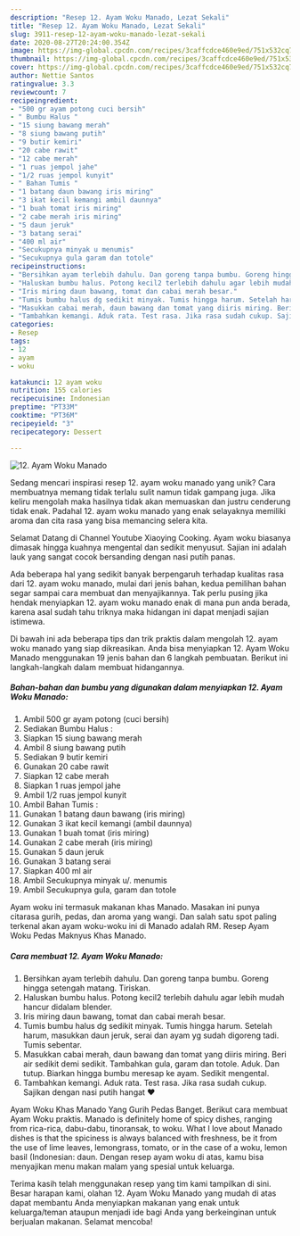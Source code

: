 ```yaml
---
description: "Resep 12. Ayam Woku Manado, Lezat Sekali"
title: "Resep 12. Ayam Woku Manado, Lezat Sekali"
slug: 3911-resep-12-ayam-woku-manado-lezat-sekali
date: 2020-08-27T20:24:00.354Z
image: https://img-global.cpcdn.com/recipes/3caffcdce460e9ed/751x532cq70/12-ayam-woku-manado-foto-resep-utama.jpg
thumbnail: https://img-global.cpcdn.com/recipes/3caffcdce460e9ed/751x532cq70/12-ayam-woku-manado-foto-resep-utama.jpg
cover: https://img-global.cpcdn.com/recipes/3caffcdce460e9ed/751x532cq70/12-ayam-woku-manado-foto-resep-utama.jpg
author: Nettie Santos
ratingvalue: 3.3
reviewcount: 7
recipeingredient:
- "500 gr ayam potong cuci bersih"
- " Bumbu Halus "
- "15 siung bawang merah"
- "8 siung bawang putih"
- "9 butir kemiri"
- "20 cabe rawit"
- "12 cabe merah"
- "1 ruas jempol jahe"
- "1/2 ruas jempol kunyit"
- " Bahan Tumis "
- "1 batang daun bawang iris miring"
- "3 ikat kecil kemangi ambil daunnya"
- "1 buah tomat iris miring"
- "2 cabe merah iris miring"
- "5 daun jeruk"
- "3 batang serai"
- "400 ml air"
- "Secukupnya minyak u menumis"
- "Secukupnya gula garam dan totole"
recipeinstructions:
- "Bersihkan ayam terlebih dahulu. Dan goreng tanpa bumbu. Goreng hingga setengah matang. Tiriskan."
- "Haluskan bumbu halus. Potong kecil2 terlebih dahulu agar lebih mudah hancur didalam blender."
- "Iris miring daun bawang, tomat dan cabai merah besar."
- "Tumis bumbu halus dg sedikit minyak. Tumis hingga harum. Setelah harum, masukkan daun jeruk, serai dan ayam yg sudah digoreng tadi. Tumis sebentar."
- "Masukkan cabai merah, daun bawang dan tomat yang diiris miring. Beri air sedikit demi sedikit. Tambahkan gula, garam dan totole. Aduk. Dan tutup. Biarkan hingga bumbu meresap ke ayam. Sedikit mengental."
- "Tambahkan kemangi. Aduk rata. Test rasa. Jika rasa sudah cukup. Sajikan dengan nasi putih hangat ♥️"
categories:
- Resep
tags:
- 12
- ayam
- woku

katakunci: 12 ayam woku 
nutrition: 155 calories
recipecuisine: Indonesian
preptime: "PT33M"
cooktime: "PT36M"
recipeyield: "3"
recipecategory: Dessert

---
```



![12. Ayam Woku Manado](https://img-global.cpcdn.com/recipes/3caffcdce460e9ed/751x532cq70/12-ayam-woku-manado-foto-resep-utama.jpg)

Sedang mencari inspirasi resep 12. ayam woku manado yang unik? Cara membuatnya memang tidak terlalu sulit namun tidak gampang juga. Jika keliru mengolah maka hasilnya tidak akan memuaskan dan justru cenderung tidak enak. Padahal 12. ayam woku manado yang enak selayaknya memiliki aroma dan cita rasa yang bisa memancing selera kita.

Selamat Datang di Channel Youtube Xiaoying Cooking. Ayam woku biasanya dimasak hingga kuahnya mengental dan sedikit menyusut. Sajian ini adalah lauk yang sangat cocok bersanding dengan nasi putih panas.

Ada beberapa hal yang sedikit banyak berpengaruh terhadap kualitas rasa dari 12. ayam woku manado, mulai dari jenis bahan, kedua pemilihan bahan segar sampai cara membuat dan menyajikannya. Tak perlu pusing jika hendak menyiapkan 12. ayam woku manado enak di mana pun anda berada, karena asal sudah tahu triknya maka hidangan ini dapat menjadi sajian istimewa.


Di bawah ini ada beberapa tips dan trik praktis dalam mengolah 12. ayam woku manado yang siap dikreasikan. Anda bisa menyiapkan 12. Ayam Woku Manado menggunakan 19 jenis bahan dan 6 langkah pembuatan. Berikut ini langkah-langkah dalam membuat hidangannya.

<!--inarticleads1-->

##### Bahan-bahan dan bumbu yang digunakan dalam menyiapkan 12. Ayam Woku Manado:

1. Ambil 500 gr ayam potong (cuci bersih)
1. Sediakan  Bumbu Halus :
1. Siapkan 15 siung bawang merah
1. Ambil 8 siung bawang putih
1. Sediakan 9 butir kemiri
1. Gunakan 20 cabe rawit
1. Siapkan 12 cabe merah
1. Siapkan 1 ruas jempol jahe
1. Ambil 1/2 ruas jempol kunyit
1. Ambil  Bahan Tumis :
1. Gunakan 1 batang daun bawang (iris miring)
1. Gunakan 3 ikat kecil kemangi (ambil daunnya)
1. Gunakan 1 buah tomat (iris miring)
1. Gunakan 2 cabe merah (iris miring)
1. Gunakan 5 daun jeruk
1. Gunakan 3 batang serai
1. Siapkan 400 ml air
1. Ambil Secukupnya minyak u/. menumis
1. Ambil Secukupnya gula, garam dan totole


Ayam woku ini termasuk makanan khas Manado. Masakan ini punya citarasa gurih, pedas, dan aroma yang wangi. Dan salah satu spot paling terkenal akan ayam woku-woku ini di Manado adalah RM. Resep Ayam Woku Pedas Maknyus Khas Manado. 

<!--inarticleads2-->

##### Cara membuat 12. Ayam Woku Manado:

1. Bersihkan ayam terlebih dahulu. Dan goreng tanpa bumbu. Goreng hingga setengah matang. Tiriskan.
1. Haluskan bumbu halus. Potong kecil2 terlebih dahulu agar lebih mudah hancur didalam blender.
1. Iris miring daun bawang, tomat dan cabai merah besar.
1. Tumis bumbu halus dg sedikit minyak. Tumis hingga harum. Setelah harum, masukkan daun jeruk, serai dan ayam yg sudah digoreng tadi. Tumis sebentar.
1. Masukkan cabai merah, daun bawang dan tomat yang diiris miring. Beri air sedikit demi sedikit. Tambahkan gula, garam dan totole. Aduk. Dan tutup. Biarkan hingga bumbu meresap ke ayam. Sedikit mengental.
1. Tambahkan kemangi. Aduk rata. Test rasa. Jika rasa sudah cukup. Sajikan dengan nasi putih hangat ♥️


Ayam Woku Khas Manado Yang Gurih Pedas Banget. Berikut cara membuat Ayam Woku praktis. Manado is definitely home of spicy dishes, ranging from rica-rica, dabu-dabu, tinoransak, to woku. What I love about Manado dishes is that the spiciness is always balanced with freshness, be it from the use of lime leaves, lemongrass, tomato, or in the case of a woku, lemon basil (Indonesian: daun. Dengan resep ayam woku di atas, kamu bisa menyajikan menu makan malam yang spesial untuk keluarga. 

Terima kasih telah menggunakan resep yang tim kami tampilkan di sini. Besar harapan kami, olahan 12. Ayam Woku Manado yang mudah di atas dapat membantu Anda menyiapkan makanan yang enak untuk keluarga/teman ataupun menjadi ide bagi Anda yang berkeinginan untuk berjualan makanan. Selamat mencoba!
